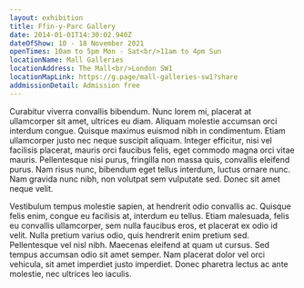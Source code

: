 ```yaml
---
layout: exhibition
title: Ffin-y-Parc Gallery
date: 2014-01-01T14:30:02.940Z
dateOfShow: 10 - 18 November 2021
openTimes: 10am to 5pm Mon - Sat<br/>11am to 4pm Sun
locationName: Mall Galleries
locationAddress: The Mall<br/>London SW1
locationMapLink: https://g.page/mall-galleries-sw1?share
addmissionDetail: Admission free
---
```


Curabitur viverra convallis bibendum. Nunc lorem mi, placerat at ullamcorper sit amet, ultrices eu diam. Aliquam molestie accumsan orci interdum congue. Quisque maximus euismod nibh in condimentum. Etiam ullamcorper justo nec neque suscipit aliquam. Integer efficitur, nisi vel facilisis placerat, mauris orci faucibus felis, eget commodo magna orci vitae mauris. Pellentesque nisi purus, fringilla non massa quis, convallis eleifend purus. Nam risus nunc, bibendum eget tellus interdum, luctus ornare nunc. Nam gravida nunc nibh, non volutpat sem vulputate sed. Donec sit amet neque velit.

Vestibulum tempus molestie sapien, at hendrerit odio convallis ac. Quisque felis enim, congue eu facilisis at, interdum eu tellus. Etiam malesuada, felis eu convallis ullamcorper, sem nulla faucibus eros, et placerat ex odio id velit. Nulla pretium varius odio, quis hendrerit enim pretium sed. Pellentesque vel nisl nibh. Maecenas eleifend at quam ut cursus. Sed tempus accumsan odio sit amet semper. Nam placerat dolor vel orci vehicula, sit amet imperdiet justo imperdiet. Donec pharetra lectus ac ante molestie, nec ultrices leo iaculis.
